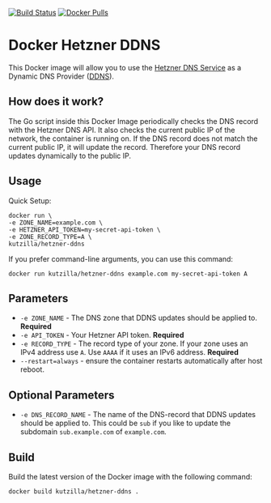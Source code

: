 [![Build Status](https://app.travis-ci.com/kutzilla/docker-hetzner-ddns.svg?branch=master)](https://app.travis-ci.com/kutzilla/docker-hetzner-ddns) [![Docker Pulls](https://img.shields.io/docker/pulls/kutzilla/hetzner-ddns.svg)](https://hub.docker.com/r/kutzilla/hetzner-ddns)

# Docker Hetzner DDNS

This Docker image will allow you to use the [Hetzner DNS Service](https://www.hetzner.com/dns-console) as a Dynamic DNS Provider ([DDNS](https://en.wikipedia.org/wiki/Dynamic_DNS)).

## How does it work?

The Go script inside this Docker Image periodically checks the DNS record with the Hetzner DNS API. It also checks the current public IP of the network, the container is running on. If the DNS record does not match the current public IP, it will update the record. Therefore your DNS record updates dynamically to the public IP.



## Usage

Quick Setup:

```shell
docker run \
-e ZONE_NAME=example.com \ 
-e HETZNER_API_TOKEN=my-secret-api-token \
-e ZONE_RECORD_TYPE=A \
kutzilla/hetzner-ddns
```


If you prefer command-line arguments, you can use this command: 

```shell
docker run kutzilla/hetzner-ddns example.com my-secret-api-token A
```

## Parameters


* `-e ZONE_NAME` - The DNS zone that DDNS updates should be applied to. **Required**
* `-e API_TOKEN` - Your Hetzner  API token. **Required**
* `-e RECORD_TYPE` - The record type of your zone. If your zone uses an IPv4 address use `A`. Use `AAAA` if it uses an IPv6 address. **Required**
* `--restart=always` - ensure the container restarts automatically after host reboot.

## Optional Parameters

* `-e DNS_RECORD_NAME` - The name of the DNS-record that DDNS updates should be applied to. This could be `sub` if you like to update the subdomain `sub.example.com` of `example.com`.

## Build

Build the latest version of the Docker image with the following command:

```
docker build kutzilla/hetzner-ddns .
```

